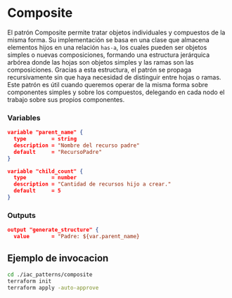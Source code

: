 # Composite

El patrón Composite permite tratar objetos individuales y compuestos de la misma forma.
Su implementación se basa en una clase que almacena elementos hijos en una relación ``has-a``, los cuales pueden ser objetos simples o nuevas composiciones, formando una estructura jerárquica arbórea donde las hojas son objetos simples y las ramas son las composiciones. Gracias a esta estructura, el patrón se propaga recursivamente sin que haya necesidad de distinguir entre hojas o ramas.
Este patrón es útil cuando queremos operar de la misma forma sobre componentes simples y sobre los compuestos, delegando en cada nodo el trabajo sobre sus propios componentes.

### Variables

```json
variable "parent_name" {
  type        = string
  description = "Nombre del recurso padre"
  default     = "RecursoPadre"
}
```

```json
variable "child_count" {
  type        = number
  description = "Cantidad de recursos hijo a crear."
  default     = 5
}
```

### Outputs

```json
output "generate_structure" {
  value       = "Padre: ${var.parent_name}
```

## Ejemplo de invocacion

```bash
cd ./iac_patterns/composite
terraform init
terraform apply -auto-approve
```
